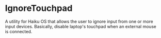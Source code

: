 # IgnoreTouchpad
A utility for Haiku OS that allows the user to ignore input from one or more input devices. Basically, disable laptop's touchpad when an external mouse is connected.
